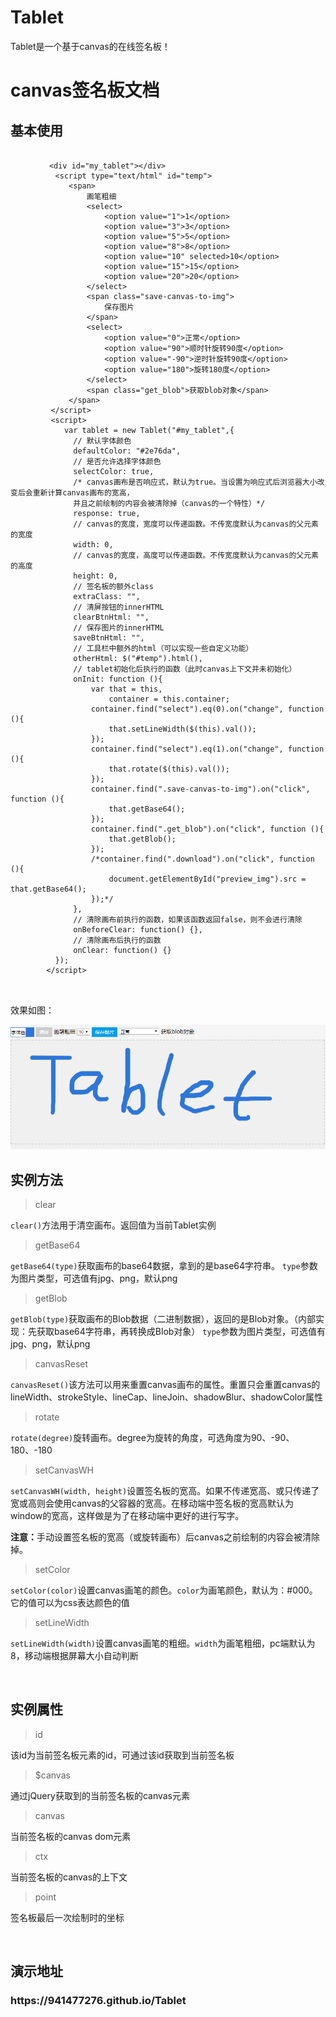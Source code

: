# Tablet
Tablet是一个基于canvas的在线签名板！
<h1>canvas签名板文档</h1>
  <h2>基本使用</h2>
  <pre>
      <code class="javascript">
  　　　　&lt;div id="my_tablet"&gt;&lt;/div&gt;
          &lt;script type="text/html" id="temp"&gt;
             &lt;span&gt;
                 画笔粗细
                 &lt;select&gt;
                     &lt;option value="1"&gt;1&lt;/option&gt;
                     &lt;option value="3"&gt;3&lt;/option&gt;
                     &lt;option value="5"&gt;5&lt;/option&gt;
                     &lt;option value="8"&gt;8&lt;/option&gt;
                     &lt;option value="10" selected&gt;10&lt;/option&gt;
                     &lt;option value="15"&gt;15&lt;/option&gt;
                     &lt;option value="20"&gt;20&lt;/option&gt;
                 &lt;/select&gt;
                 &lt;span class="save-canvas-to-img"&gt;
                     保存图片
                 &lt;/span&gt;
                 &lt;select&gt;
                     &lt;option value="0"&gt;正常&lt;/option&gt;
                     &lt;option value="90"&gt;顺时针旋转90度&lt;/option&gt;
                     &lt;option value="-90"&gt;逆时针旋转90度&lt;/option&gt;
                     &lt;option value="180"&gt;旋转180度&lt;/option&gt;
                 &lt;/select&gt;
                 &lt;span class="get_blob"&gt;获取blob对象&lt;/span&gt;
             &lt;/span&gt;
         &lt;/script&gt;
         &lt;script&gt;
            var tablet = new Tablet("#my_tablet",{
              // 默认字体颜色
              defaultColor: "#2e76da",
              // 是否允许选择字体颜色
              selectColor: true,
              /* canvas画布是否响应式，默认为true。当设置为响应式后浏览器大小改变后会重新计算canvas画布的宽高，
              并且之前绘制的内容会被清除掉（canvas的一个特性）*/
              response: true,
              // canvas的宽度，宽度可以传递函数。不传宽度默认为canvas的父元素的宽度
              width: 0,
              // canvas的宽度，高度可以传递函数。不传宽度默认为canvas的父元素的高度
              height: 0,
              // 签名板的额外class
              extraClass: "",
              // 清屏按钮的innerHTML
              clearBtnHtml: "",
              // 保存图片的innerHTML
              saveBtnHtml: "",
              // 工具栏中额外的html（可以实现一些自定义功能）
              otherHtml: $("#temp").html(),
              // tablet初始化后执行的函数（此时canvas上下文并未初始化）
              onInit: function (){
                  var that = this,
                      container = this.container;
                  container.find("select").eq(0).on("change", function (){
                      that.setLineWidth($(this).val());
                  });
                  container.find("select").eq(1).on("change", function (){
                      that.rotate($(this).val());
                  });
                  container.find(".save-canvas-to-img").on("click", function (){
                      that.getBase64();
                  });
                  container.find(".get_blob").on("click", function (){
                      that.getBlob();
                  });
                  /*container.find(".download").on("click", function (){
                      document.getElementById("preview_img").src = that.getBase64();
                  });*/
              },
              // 清除画布前执行的函数，如果该函数返回false，则不会进行清除
              onBeforeClear: function() {},
              // 清除画布后执行的函数
              onClear: function() {}
          });
        &lt;/script&gt;
      </code>
  </pre>
  <p>效果如图：</p>
  <img src="images/tablet.png" alt="" />
  <div class="pt-20"></div>

  <h2>实例方法</h2>
  <blockquote>
      <span class="font-26">clear</span>
  </blockquote>
  <p class="pl-30"><code>clear()</code>方法用于清空画布。返回值为当前Tablet实例</p>
  <blockquote>
      <span class="font-26">getBase64</span>
  </blockquote>
  <p class="pl-30">
    <code>getBase64(type)</code>获取画布的base64数据，拿到的是base64字符串。
    <code>type</code>参数为图片类型，可选值有jpg、png，默认png
  </p>
  <blockquote>
      <span class="font-26">getBlob</span>
  </blockquote>
  <p class="pl-30">
    <code>getBlob(type)</code>获取画布的Blob数据（二进制数据），返回的是Blob对象。（内部实现：先获取base64字符串，再转换成Blob对象）
    <code>type</code>参数为图片类型，可选值有jpg、png，默认png
  </p>
  <blockquote>
      <span class="font-26">canvasReset</span>
  </blockquote>
  <p class="pl-30">
    <code>canvasReset()</code>该方法可以用来重置canvas画布的属性。重置只会重置canvas的lineWidth、strokeStyle、lineCap、lineJoin、shadowBlur、shadowColor属性
  </p>
  <blockquote>
      <span class="font-26">rotate</span>
  </blockquote>
  <p class="pl-30">
    <code>rotate(degree)</code>旋转画布。degree为旋转的角度，可选角度为90、-90、180、-180
  </p>
  <blockquote>
      <span class="font-26">setCanvasWH</span>
  </blockquote>
  <p class="pl-30">
    <code>setCanvasWH(width, height)</code>设置签名板的宽高。如果不传递宽高、或只传递了宽或高则会使用canvas的父容器的宽高。在移动端中签名板的宽高默认为window的宽高，这样做是为了在移动端中更好的进行写字。
    <div class="pl-30">
      <b>注意：</b>手动设置签名板的宽高（或旋转画布）后canvas之前绘制的内容会被清除掉。
    </div>
  </p>
  <blockquote>
      <span class="font-26">setColor</span>
  </blockquote>
  <p class="pl-30">
    <code>setColor(color)</code>设置canvas画笔的颜色。<code>color</code>为画笔颜色，默认为：#000。它的值可以为css表达颜色的值
  </p>
  <blockquote>
      <span class="font-26">setLineWidth</span>
  </blockquote>
  <p class="pl-30">
    <code>setLineWidth(width)</code>设置canvas画笔的粗细。<code>width</code>为画笔粗细，pc端默认为8，移动端根据屏幕大小自动判断
  </p>
  

  <br />
  <h2>实例属性</h2>
  <blockquote>
      <span class="font-26">id</span>
  </blockquote>
  <p class="pl-30">该id为当前签名板元素的id，可通过该id获取到当前签名板</p>
  <blockquote>
      <span class="font-26">$canvas</span>
  </blockquote>
  <p class="pl-30">通过jQuery获取到的当前签名板的canvas元素</p>
  <blockquote>
      <span class="font-26">canvas</span>
  </blockquote>
  <p class="pl-30">当前签名板的canvas dom元素</p>
  <blockquote>
      <span class="font-26">ctx</span>
  </blockquote>
  <p class="pl-30">当前签名板的canvas的上下文</p>
  <blockquote>
      <span class="font-26">point</span>
  </blockquote>
  <p class="pl-30">签名板最后一次绘制时的坐标</p>


  <br />
  <h2>演示地址</h2>
  <h3>https://941477276.github.io/Tablet</h3>
  <br />
  <br />
  <br />
</div>
